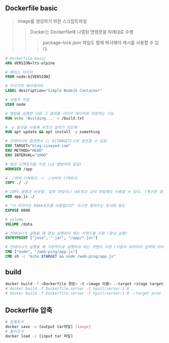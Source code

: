 ## Dockerfile basic

> image를 생성하기 위한 스크립트파일
>
> > Docker는 Dockerfile에 나열된 명령문을 차례대로 수행
> >
> > > package-lock.json 파일도 함께 복사해야 캐시를 사용할 수 있다.

```Dockerfile
# Dockerfile basic
ARG VERSION=lts-alpine

# 베이스 이미지
FROM node:${VERSION}

# 이미지의 메타데이터
LABEL description="Simple NodeJS Container"

# 사용자 지정
USER node

# 명령을 실행한 다음 그 결과를 이미지 레이어에 저장하는 기능
RUN echo 'Building...' > /build.txt

# -y 옵션을 사용해 무조건 설치가 되도록
RUN apt update && apt install -y something

# 컨테이너의 환경변수 // ${TARGET}으로 참조할 수 있음
ENV TARGET="blog.sixeyed.com"
ENV METHOD="HEAD"
ENV INTERVAL="3000"

# 워킹 디렉토리를 지정 (cd 명령어와 동일)
WORKDIR /app

# ./현재 디렉토리 -> ./서버의 디렉토리
COPY ./ ./

# COPY 명령과 비슷함, 압축 파일이나 네트워크 상의 파일에도 사용할 수 있다. (특수한 경우가 아니라면 COPY사용)
ADD app.js ./

# "이 이미지는 8080포트를 사용합니다" 라고만 알려주는 문서화 용도
EXPOSE 8080

# volume
VOLUME /data

# 컨테이너가 실행될 때 항상 실행되야 하는 커맨드를 지정 (항상 실행)
ENTRYPOINT ["java", "-jar", "/app/*.jar"]

# 컨테이너가 실행될 때 기본적으로 실행되야 하는 커맨드 지정 (사용자 파라미터 입력에 따라 변동)
CMD ["node", "/web-ping/app.js"]
CMD sh -c "echo $TARGET && node /web-ping/app.js"
```

## build

```sh
docker build -f <Dockerfile 경로> -t <image 이름> --target <stage target> <build context>
# docker build -f Dockerfile.server -t hyuil/server:1.0 .
# docker build -f Dockerfile.server -t hyuil/server:1.0 --target prod .
```

## Dockerfile 압축

```sh
# 압축하기
docker save -o [output tar파일] [image]
# 불러오기
docker load -i [input tar 파일]
```

